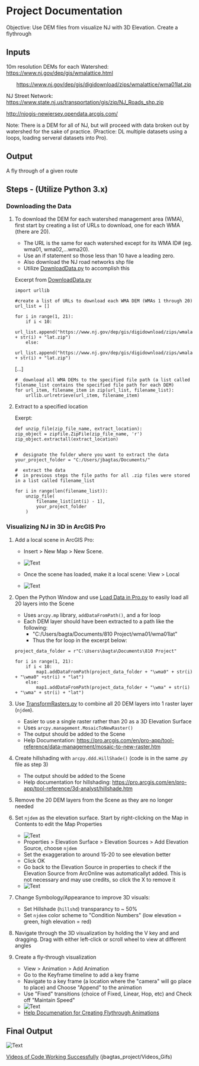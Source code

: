 # Project Documentation

Objective: Use DEM files from visualize NJ with 3D Elevation. Create a flythrough 

## Inputs

10m resolution DEMs for each Watershed: https://www.nj.gov/dep/gis/wmalattice.html

&nbsp;&nbsp;&nbsp;&nbsp;&nbsp;&nbsp; https://www.nj.gov/dep/gis/digidownload/zips/wmalattice/wma01lat.zip 

NJ Street Network: https://www.state.nj.us/transportation/gis/zip/NJ_Roads_shp.zip

http://njogis-newjersey.opendata.arcgis.com/

Note: There is a DEM for all of NJ, but will proceed with data broken out by watershed for the sake of practice. (Practice: DL multiple datasets using a loops, loading serveral datasets into Pro). 



## Output

A fly through of a given route



## Steps - (Utilize Python 3.x)

### Downloading the Data
1. To download the DEM for each watershed management area (WMA), first start by creating a list of URLs to download, one for each WMA (there are 20).  
    * The URL is the same for each watershed except for its WMA ID# (eg. wma01, wma02,...wma20). 
    * Use an if statement so those less than 10 have a leading zero.
    * Also download the NJ road networks shp file 
    * Utilize [DownloadData.py](https://github.com/pratt-savi-810/pratt-savi-810-2018-10/blob/jbagtas_project/projects/DownloadData.py) to accomplish this

    Excerpt from [DownloadData.py](https://github.com/pratt-savi-810/pratt-savi-810-2018-10/blob/jbagtas_project/projects/DownloadData.py)
    ```
    import urllib
    
    #create a list of URLs to download each WMA DEM (WMAs 1 through 20)
    url_list = []
    
    for i in range(1, 21):
        if i < 10:
            url_list.append("https://www.nj.gov/dep/gis/digidownload/zips/wmalattice/wma0" + str(i) + "lat.zip")
        else:
            url_list.append("https://www.nj.gov/dep/gis/digidownload/zips/wmalattice/wma" + str(i) + "lat.zip")
    
    ```
    [...]
    ```
    #  download all WMA DEMs to the specified file path (a list called filename_list contains the specified file path for each DEM)
    for url_item, filename_item in zip(url_list, filename_list):
        urllib.urlretrieve(url_item, filename_item)
    ```  
2. Extract to a specified location 
    
    Exerpt:
    ```
    def unzip_file(zip_file_name, extract_location):
    zip_object = zipfile.ZipFile(zip_file_name, 'r')
    zip_object.extractall(extract_location)


    #  designate the folder where you want to extract the data
    your_project_folder = "C:/Users/jbagtas/Documents/"
    
    #  extract the data
    #  in previous steps the file paths for all .zip files were stored in a list called filename_list
    
    for i in range(len(filename_list)):
        unzip_file(
            filename_list[int(i) - 1],
            your_project_folder
        )
    ```
### Visualizing NJ in 3D in ArcGIS Pro
1. Add a local scene in ArcGIS Pro: 
    * Insert > New Map > New Scene. 
    
    * ![Text](https://github.com/pratt-savi-810/pratt-savi-810-2018-10/blob/jbagtas_project/projects/Screenshot%20References/InsertScene.png)
    * Once the scene has loaded, make it a local scene: View > Local
    * ![Text](https://github.com/pratt-savi-810/pratt-savi-810-2018-10/blob/jbagtas_project/projects/Screenshot%20References/LocalSceneView.png)

2. Open the Python Window and use [Load Data in Pro.py](https://github.com/pratt-savi-810/pratt-savi-810-2018-10/blob/jbagtas_project/projects/Load%20Data%20in%20Pro.py) to easily load all 20 layers into the Scene
    * Uses ```arcpy.mp``` library, ```addDataFromPath()```, and a for loop
    * Each DEM layer should have been extracted to a path like the following:
        * "C:/Users/bagta/Documents/810 Project/wma01/wma01lat" 
        * Thus the for loop in the excerpt below:
        
    ```
    project_data_folder = r"C:\Users\bagta\Documents\810 Project"
    
    for i in range(1, 21):
        if i < 10:
            map1.addDataFromPath(project_data_folder + "\wma0" + str(i) + "\wma0" +str(i) + "lat")
        else:
            map1.addDataFromPath(project_data_folder + "\wma" + str(i) + "\wma" + str(i) + "lat")
    ```
3. Use [TransformRasters.py](https://github.com/pratt-savi-810/pratt-savi-810-2018-10/blob/jbagtas_project/projects/TransformRasters.py) to combine all 20 DEM layers into 1 raster layer (```njdem```).
    * Easier to use a single raster rather than 20 as a 3D Elevation Surface
    * Uses ```arcpy.management.MosaicToNewRaster()```
    * The output should be added to the Scene
    * Help Documentation: https://pro.arcgis.com/en/pro-app/tool-reference/data-management/mosaic-to-new-raster.htm
4. Create hillshading with ```arcpy.ddd.HillShade()``` (code is in the same .py file as step 3)
    * The output should be added to the Scene
    * Help documentation for hillshading: https://pro.arcgis.com/en/pro-app/tool-reference/3d-analyst/hillshade.htm

5. Remove the 20 DEM layers from the Scene as they are no longer needed

6. Set ```njdem``` as the elevation surface. Start by right-clicking on the Map in Contents to edit the Map Properties
    * ![Text](https://github.com/pratt-savi-810/pratt-savi-810-2018-10/blob/jbagtas_project/projects/Screenshot%20References/MapProperties.png)
    * Properties > Elevation Surface > Elevation Sources > Add Elevation Source, choose ```njdem```
    * Set the exaggeration to around 15-20 to see elevation better
    * Click OK
    * Go back to the Elevation Source in properties to check if the Elevation Source from ArcOnline was automaticallyt added. This is not necessary and may use credits, so click the X to remove it
    * ![Text](https://github.com/pratt-savi-810/pratt-savi-810-2018-10/blob/jbagtas_project/projects/Screenshot%20References/DeleteArcOnlineElevationSource.png)
    
 7. Change Symbology/Appearance to improve 3D visuals:
    * Set Hillshade (```hillshd```) transparancy to ~ 50%
    * Set ```njdem``` color scheme to "Condition Numbers" (low elevation = green, high elevation = red)
 
 8. Navigate through the 3D visualization by holding the V key and and dragging. Drag with either left-click or scroll wheel to view at different angles
    
 9. Create a fly-through visualization
    * View > Animation >  Add Animation
    * Go to the Keyframe timeline to add a key frame
    * Navigate to a key frame (a location where the "camera" will go place to place) and Choose "Append" to the animation
    * Use "Fixed" transitions (choice of Fixed, Linear, Hop, etc) and Check off "Maintain Speed"
    * ![Text](https://github.com/pratt-savi-810/pratt-savi-810-2018-10/blob/jbagtas_project/projects/Screenshot%20References/KeyFrameTimeline.png)
    * [Help Documenation for Creating Flythrough Animations](https://pro.arcgis.com/en/pro-app/help/mapping/animation/animate-the-camera.htm#ESRI_SECTION1_0F98E1F2D6754A019D945D005225375F) 

## Final Output
![Text](https://github.com/pratt-savi-810/pratt-savi-810-2018-10/blob/jbagtas_project/projects/Video_Gifs/3D_flythrough.gif)

[Videos of Code Working Successfully](https://github.com/pratt-savi-810/pratt-savi-810-2018-10/blob/jbagtas_project/Video_Gifs/projects/)
(jbagtas_project/Videos_Gifs)
